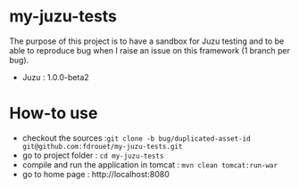 my-juzu-tests
=============

The purpose of this project is to have a sandbox for Juzu testing and to be able to reproduce bug when I raise an issue on this framework (1 branch per bug).

* Juzu : 1.0.0-beta2

# How-to use

* checkout the sources :`git clone -b bug/duplicated-asset-id git@github.com:fdrouet/my-juzu-tests.git`
* go to project folder : `cd my-juzu-tests`
* compile and run the application in tomcat : `mvn clean tomcat:run-war`
* go to home page : http://localhost:8080

